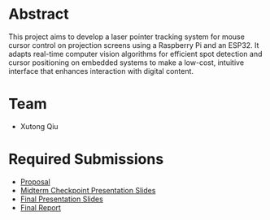 # Abstract

This project aims to develop a laser pointer tracking system for mouse cursor control on projection screens using a Raspberry Pi and an ESP32. It adapts real-time computer vision algorithms for efficient spot detection and cursor positioning on embedded systems to make a low-cost, intuitive interface that enhances interaction with digital content.

# Team

* Xutong Qiu

# Required Submissions

* [Proposal](proposal)
* [Midterm Checkpoint Presentation Slides](http://)
* [Final Presentation Slides](http://)
* [Final Report](report)
